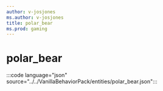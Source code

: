 ```yaml
---
author: v-josjones
ms.author: v-josjones
title: polar_bear
ms.prod: gaming
---
```


# polar_bear

:::code language="json" source="../../VanillaBehaviorPack/entities/polar_bear.json":::